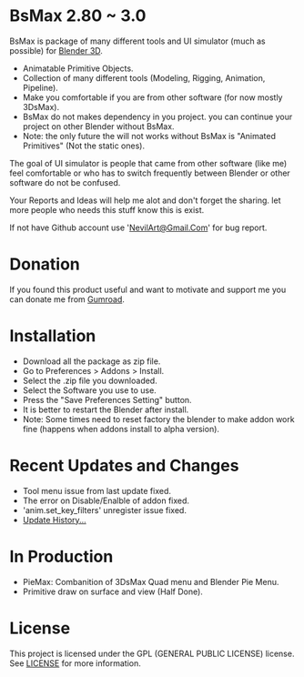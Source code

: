 
# BsMax 2.80 ~ 3.0

BsMax is package of many different tools and UI simulator (much as possible) for [Blender 3D](https://www.blender.org/).

* Animatable Primitive Objects.
* Collection of many different tools (Modeling, Rigging, Animation, Pipeline).
* Make you comfortable if you are from other software (for now mostly 3DsMax).
* BsMax do not makes dependency in you project. you can continue your project on other Blender without BsMax.
* Note: the only future the will not works without BsMax is "Animated Primitives" (Not the static ones).

The goal of UI simulator is people that came from other software (like me) feel comfortable or who has to switch frequently between Blender or other software do not be confused.

Your Reports and Ideas will help me alot and don't forget the sharing. let more people who needs this stuff know this is exist.

If not have Github account use 'NevilArt@Gmail.Com' for bug report.

# Donation

If you found this product useful and want to motivate and support me you can donate me from [Gumroad](https://nevilart.gumroad.com/l/BsMax).

# Installation

* Download all the package as zip file.
* Go to Preferences > Addons > Install.
* Select the .zip file you downloaded.
* Select the Software you use to use.
* Press the "Save Preferences Setting" button.
* It is better to restart the Blender after install.
* Note: Some times need to reset factory the blender to make addon work fine (happens when addons install to alpha version).

# Recent Updates and Changes

* Tool menu issue from last update fixed.
* The error on Disable/Enalble of addon fixed.
* 'anim.set_key_filters' unregister issue fixed.
* [Update History...](https://github.com/NevilArt/BsMax_2_80/blob/master/HISTORY.TXT)

# In Production 

* PieMax: Combanition of 3DsMax Quad menu and Blender Pie Menu.
* Primitive draw on surface and view (Half Done).

# License

This project is licensed under the GPL (GENERAL PUBLIC LICENSE) license. See [LICENSE](https://www.gnu.org/licenses/gpl-3.0.en.html) for more information.
